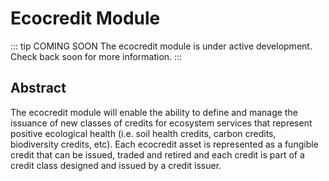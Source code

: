 # Ecocredit Module

::: tip COMING SOON
The ecocredit module is under active development. Check back soon for more information.
:::

## Abstract

The ecocredit module will enable the ability to define and manage the issuance of new classes of credits for ecosystem services that represent positive ecological health (i.e. soil health credits, carbon credits, biodiversity credits, etc). Each ecocredit asset is represented as a fungible credit that can be issued, traded and retired and each credit is part of a credit class designed and issued by a credit issuer.

<!-- ## Contents

1. **[Concepts](01_concepts.md)**
2. **[State](02_state.md)**
3. **[Msg Service](03_messages.md)**
4. **[Events](04_events.md)**
5. **[Client](05_client.md)** -->
